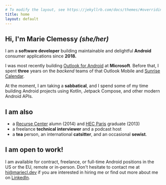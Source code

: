 ```yaml
---
# To modify the layout, see https://jekyllrb.com/docs/themes/#overriding-theme-defaults
title: home
layout: default
---
```


## Hi, I'm Marie Clemessy _(she/her)_

I am a **software developer** building maintainable and delightful **Android** consumer applications since **2018.**

I was most recently building [Outlook for Android](https://play.google.com/store/apps/details?id=com.microsoft.office.outlook&hl=en_US&gl=US) at **Microsoft**. Before that, I spent **three** years on the _backend_ teams of that Outlook Mobile and [Sunrise Calendar](https://en.wikipedia.org/wiki/Sunrise_Calendar).

At the moment, I am taking a **sabbatical**, and I spend some of my time building Android projects using Kotlin, Jetpack Compose, and other modern Android APIs.

## I am also
- a [Recurse Center](https://www.recurse.com/) alumn (2014) and [HEC Paris](https://www.hec.edu/en) graduate (2013)
- a freelance **technical interviewer** and a podcast host
- a **tea** person, an international **catsitter**, and an occasional **sewist**.

## I am open to work!
I am available for contract, freelance, or full-time Android positions in the US or the EU, remote or in-person. Don't hesitate to contact me at [hi@mariecl.dev](mailto:hi@mariecl.dev) if you are interested in hiring me or find out more about me on [LinkedIn](https://www.linkedin.com/in/marieclemessy/).
